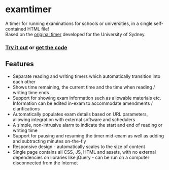 # examtimer
A timer for running examinations for schools or universities, in a single self-contained HTML file!\
Based on the [original timer](https://sydney.edu.au/staff-exam-timer) developed for the University of Sydney.

### [Try it out](https://jfslee.github.io/examtimer/examtimer.html) or [get the code](https://github.com/jfslee/examtimer/blob/main/examtimer.html)

## Features

* Separate reading and writing timers which automatically transition into each other
* Shows time remaining, the current time and the time when reading / writing time ends
* Support for showing exam information such as allowable materials etc. Information can be edited in-exam to accommodate amendments / clarifications
* Automatically populates exam details based on URL parameters, allowing integration with external software and schedulers
* A simple, non-intrusive alarm to indicate the start and end of reading or writing time
* Support for pausing and resuming the timer mid-exam as well as adding and subtracting minutes on-the-fly
* Responsive design - automatically scales to the size of content
* Single page contains all CSS, JS, HTML and assets, with no external dependencies on libraries like jQuery - can be run on a computer disconnected from the Internet
